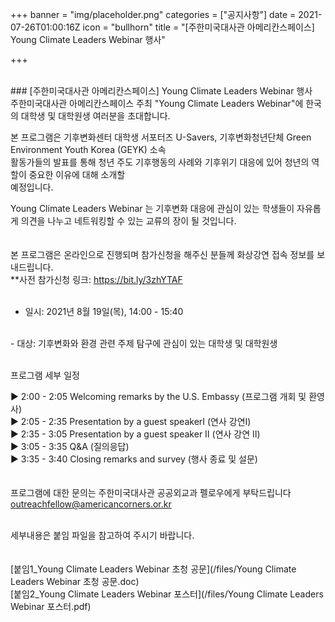 +++
banner = "img/placeholder.png"
categories = ["공지사항"]
date = 2021-07-26T01:00:16Z
icon = "bullhorn"
title = "[주한미국대사관 아메리칸스페이스] Young Climate Leaders Webinar 행사"

+++
<!--more-->

<br>
### [주한미국대사관 아메리칸스페이스] Young Climate Leaders Webinar 행사

<br>
주한미국대사관 아메리칸스페이스 주최 "Young Climate Leaders Webinar"에 한국의 대학생 및 대학원생 여러분을 초대합니다.<br>

본 프로그램은 기후변화센터 대학생 서포터즈 U-Savers, 기후변화청년단체 Green Environment Youth Korea (GEYK) 소속 <br>활동가들의 발표를 통해 청년 주도 기후행동의 사례와 기후위기 대응에 있어 청년의 역할이 중요한 이유에 대해 소개할<br> 예정입니다.<br>

Young Climate Leaders Webinar 는 기후변화 대응에 관심이 있는 학생들이 자유롭게 의견을 나누고 네트워킹할 수 있는 교류의 장이 될 것입니다.<br>
<br>
<br>
본 프로그램은 온라인으로 진행되며 참가신청을 해주신 분들께 화상강연 접속 정보를 보내드립니다.
<br>
**사전 참가신청 링크: https://bit.ly/3zhYTAF
<br><br>
- 일시: 2021년 8월 19일(목), 14:00 - 15:40
<br>
- 대상: 기후변화와 환경 관련 주제 탐구에 관심이 있는 대학생 및 대학원생
<br>
<br>

프로그램 세부 일정<br>

▶ 2:00 - 2:05   Welcoming remarks by the U.S. Embassy (프로그램 개회 및 환영사)<br>
▶ 2:05 - 2:35   Presentation by a guest speakerⅠ (연사 강연Ⅰ)<br>
▶ 2:35 - 3:05   Presentation by a guest speaker Ⅱ (연사 강연 Ⅱ)<br>
▶ 3:05 - 3:35   Q&A (질의응답)<br>
▶ 3:35 - 3:40   Closing remarks and survey (행사 종료 및 설문)<br>
<br><br>
프로그램에 대한 문의는 주한미국대사관 공공외교과 펠로우에게 부탁드립니다<br>
outreachfellow@americancorners.or.kr


<br>
세부내용은 붙임 파일을 참고하여 주시기 바랍니다.
<br>
<br>
<br>
[붙임1_Young Climate Leaders Webinar 초청 공문](/files/Young Climate Leaders Webinar 초청 공문.doc)
<br>
[붙임2_Young Climate Leaders Webinar 포스터](/files/Young Climate Leaders Webinar 포스터.pdf)
<br>
<br>